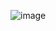 
![image](https://user-images.githubusercontent.com/67638018/110233203-2110c300-7f2b-11eb-8100-74697d1fd121.png)
